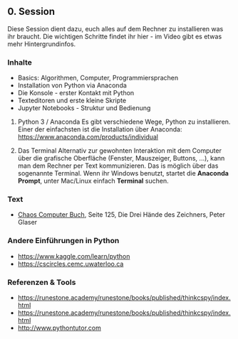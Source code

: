 ## 0. Session

Diese Session dient dazu, euch alles auf dem Rechner zu installieren was ihr braucht. Die wichtigen Schritte findet ihr hier - im Video gibt es etwas mehr Hintergrundinfos.

### Inhalte

* Basics: Algorithmen, Computer, Programmiersprachen
* Installation von Python via Anaconda
* Die Konsole - erster Kontakt mit Python
* Texteditoren und erste kleine Skripte
* Jupyter Notebooks - Struktur und Bedienung


1. Python 3 / Anaconda
Es gibt verschiedene Wege, Python zu installieren. Einer der einfachsten ist die Installation über Anaconda: https://www.anaconda.com/products/individual

2. Das Terminal
Alternativ zur gewohnten Interaktion mit dem Computer über die grafische Oberfläche (Fenster, Mauszeiger, Buttons, ...), kann man dem Rechner per Text kommunizieren. Das is möglich über das sogenannte Terminal. Wenn ihr Windows benutzt, startet die **Anaconda Prompt**, unter Mac/Linux einfach **Terminal** suchen.




### Text

* [Chaos Computer Buch](https://monoskop.org/images/b/ba/Wieckmann,_Jürgen_%28ed.%29_-_Das_Chaos_Computer_Buch._Hacking_made_in_Germany_%28German%29.pdf), Seite 125, Die Drei Hände des Zeichners, Peter Glaser


### Andere Einführungen in Python

* https://www.kaggle.com/learn/python
* https://cscircles.cemc.uwaterloo.ca

### Referenzen & Tools

* https://runestone.academy/runestone/books/published/thinkcspy/index.html
* https://runestone.academy/runestone/books/published/thinkcspy/index.html
* http://www.pythontutor.com

